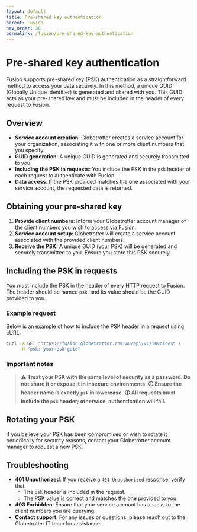 ```yaml
---
layout: default
title: Pre-shared key authentication
parent: Fusion
nav_order: 30
permalink: /fusion/pre-shared-key-authentication
---
```


# Pre-shared key authentication

Fusion supports pre-shared key (PSK) authentication as a straightforward method to access your data securely. In this method, a unique GUID (Globally Unique Identifier) is generated and shared with you. This GUID acts as your pre-shared key and must be included in the header of every request to Fusion.

## Overview

- **Service account creation**: Globetrotter creates a service account for your organization, associating it with one or more client numbers that you specify.
- **GUID generation**: A unique GUID is generated and securely transmitted to you.
- **Including the PSK in requests**: You include the PSK in the `psk` header of each request to authenticate with Fusion.
- **Data access**: If the PSK provided matches the one associated with your service account, the requested data is returned.

## Obtaining your pre-shared key

1. **Provide client numbers**: Inform your Globetrotter account manager of the client numbers you wish to access via Fusion.
2. **Service account setup**: Globetrotter will create a service account associated with the provided client numbers.
3. **Receive the PSK**: A unique GUID (your PSK) will be generated and securely transmitted to you. Ensure you store this PSK securely.

## Including the PSK in requests

You must include the PSK in the header of every HTTP request to Fusion. The header should be named `psk`, and its value should be the GUID provided to you.

### Example request

Below is an example of how to include the PSK header in a request using cURL:

```bash
curl -X GET "https://fusion.globetrotter.com.au/api/v1/invoices" \
     -H "psk: your-psk-guid"
```

### Important notes

> **⚠ Treat your PSK with the same level of security as a password. Do not share it or expose it in insecure environments.**
> **🛈 Ensure the header name is exactly `psk` in lowercase.**
> **🛈 All requests must include the `psk` header; otherwise, authentication will fail.**

## Rotating your PSK

If you believe your PSK has been compromised or wish to rotate it periodically for security reasons, contact your Globetrotter account manager to request a new PSK.

## Troubleshooting

- **401 Unauthorized**: If you receive a `401 Unauthorized` response, verify that:
  - The `psk` header is included in the request.
  - The PSK value is correct and matches the one provided to you.
- **403 Forbidden**: Ensure that your service account has access to the client numbers you are querying.
- **Contact support**: For any issues or questions, please reach out to the Globetrotter IT team for assistance.
